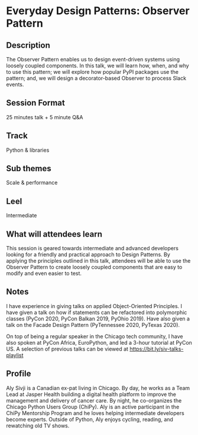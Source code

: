 # Everyday Design Patterns: Observer Pattern

## Description

The Observer Pattern enables us to design event-driven systems using loosely coupled components. In this talk, we will learn how, when, and why to use this pattern; we will explore how popular PyPI packages use the pattern; and, we will design a decorator-based Observer to process Slack events.

## Session Format

25 minutes talk + 5 minute Q&A

## Track

Python & libraries

## Sub themes

Scale & performance

## Leel

Intermediate

## What will attendees learn

This session is geared towards intermediate and advanced developers looking for a friendly and practical approach to Design Patterns. By applying the principles outlined in this talk, attendees will be able to use the Observer Pattern to create loosely coupled components that are easy to modify and even easier to test.

## Notes

I have experience in giving talks on applied Object-Oriented Principles. I have given a talk on how if statements can be refactored into polymorphic classes (PyCon 2020, PyCon Balkan 2019, PyOhio 2019). Have also given a talk on the Facade Design Pattern (PyTennessee 2020, PyTexas 2020).

On top of being a regular speaker in the Chicago tech community, I have also spoken at PyCon Africa, EuroPython, and led a 3-hour tutorial at PyCon US. A selection of previous talks can be viewed at https://bit.ly/siv-talks-playlist

## Profile

Aly Sivji is a Canadian ex-pat living in Chicago. By day, he works as a Team Lead at Jasper Health building a digital health platform to improve the management and delivery of cancer care. By night, he co-organizes the Chicago Python Users Group (ChiPy). Aly is an active participant in the ChiPy Mentorship Program and he loves helping intermediate developers become experts. Outside of Python, Aly enjoys cycling, reading, and rewatching old TV shows.
